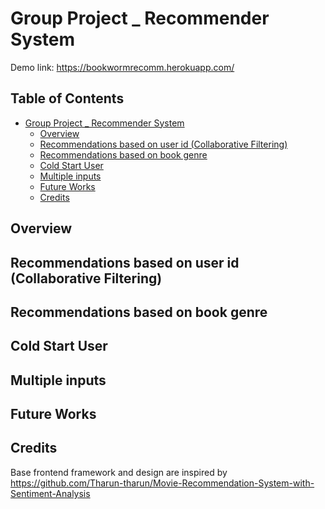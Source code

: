 # Group Project _ Recommender System

Demo link: https://bookwormrecomm.herokuapp.com/

## Table of Contents

* [Group Project _ Recommender System](#group-project-_-recommender-system)
   * [Overview](#overview)
   * [Recommendations based on user id (Collaborative Filtering)](#recommendations-based-on-user-id-collaborative-filtering)
   * [Recommendations based on book genre](#recommendations-based-on-book-genre)
   * [Cold Start User](#cold-start-user)
   * [Multiple inputs](#multiple-inputs)
   * [Future Works](#future-works)
   * [Credits](#credits)

## Overview


## Recommendations based on user id (Collaborative Filtering)


## Recommendations based on book genre

## Cold Start User

## Multiple inputs

## Future Works

## Credits
Base frontend framework and design are inspired by https://github.com/Tharun-tharun/Movie-Recommendation-System-with-Sentiment-Analysis
